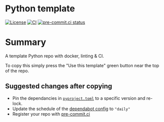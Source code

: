 # Python template

[![License](https://img.shields.io/github/license/ChrisLovering/python-template)](https://github.com/ChrisLovering/python-template)
[![CI](https://github.com/ChrisLovering/python-template/actions/workflows/lint.yml/badge.svg)](https://github.com/ChrisLovering/python-template/actions/workflows/lint.yml)
[![pre-commit.ci status](https://results.pre-commit.ci/badge/github/ChrisLovering/python-template/main.svg)](https://results.pre-commit.ci/latest/github/ChrisLovering/python-template/main)

# Summary
A template Python repo with docker, linting & CI.

To copy this simply press the "Use this template" green button near the top of the repo.

## Suggested changes after copying
- Pin the dependancies in [`pyproject.toml`](pyproject.toml) to a specific version and re-lock.
- Update the schedule of the [dependabot config](.github/dependabot.yml) to `"daily"`
- Register your repo with [pre-commit.ci](https://pre-commit.ci/)
